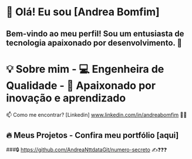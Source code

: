 # 👋 Olá! Eu sou [Andrea Bomfim]  

## Bem-vindo ao meu perfil! Sou um entusiasta de tecnologia apaixonado por desenvolvimento. 🚀  

# 💡 Sobre mim   - 💻 Engenheira de Qualidade  - 🎯 Apaixonado por inovação e aprendizado

📫 Como me encontrar? [Linkedin] www.linkedin.com/in/andreabomfim 🐦‍🔥

## 🔥 Meus Projetos - Confira meu portfólio [aqui]

###🔒 https://github.com/AndreaNttdataGit/numero-secreto ✍️❓❓❓

